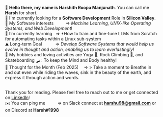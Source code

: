 👋 **Hello there, my name is Harshith Roopa Manjunath**. You can call me **Harsh** for short.<br>
💼 I'm currently looking for a **Software Development** Role in **Silicon Valley**.<br>
🔭 My Software interests &emsp;&emsp;&nbsp;&nbsp;=> *Machine Learning, UNIX-like Operating Systems, and Web Development*!<br> 
🌱 I’m currently learning &nbsp;&nbsp;=> *How to train and fine-tune LLMs from Scratch for automating tasks within a Linux sub-system<br>
⛰️ Long-term Goal &emsp;&emsp;&nbsp;&nbsp;&nbsp;=> *Develop Software Systems that would help us evolve in thought and action, enabling us to learn everlastingly*!<br>
🌊 My hobbies and loving activities are Yoga 🧘, Rock Climbing 🧗, and Skateboarding 🛹 : To keep the Mind and Body healthy!<br>
💭 Thought for the Month (Feb 2025) &emsp;=> > Take a moment to Breathe in and out even while riding the waves, sink in the beauty of the earth, and express it through action and words. <br><br>

Thank you for reading. Please feel free to reach out to me or get connected on [LinkedIn](https://www.linkedin.com/in/harshith-roopa-manjunath-834806201/)! <br>
✉️ You can ping me &emsp;&emsp;&nbsp;&nbsp;=> on Slack connect at **harshu98@gmail.com** or on Discord at **Harsh#1998** <br>
